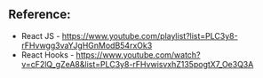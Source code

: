 ## Reference:
- React JS - https://www.youtube.com/playlist?list=PLC3y8-rFHvwgg3vaYJgHGnModB54rxOk3
- React Hooks - https://www.youtube.com/watch?v=cF2lQ_gZeA8&list=PLC3y8-rFHvwisvxhZ135pogtX7_Oe3Q3A